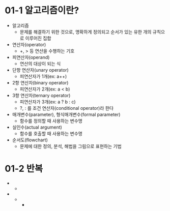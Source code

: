 # 01-1 알고리즘이란?
* 알고리즘
    + 문제를 해결하기 위한 것으로, 명확하게 정의되고 순서가 있는 유한 개의 규칙으로 이루어진 집합
* 연산자(operator)
    + +, > 등 연산을 수행하는 기호
 * 피연산자(operand)
    + 연산의 대상이 되는 식
 * 단항 연산자(unary operator)
    + 피연산자가 1개(ex: a++)
 * 2항 연산자(binary operator)
    + 피연산자가 2개(ex: a < b)
* 3항 연산자(ternary operator)
    + 피연산자가 3개(ex: a ? b : c)
    + ?, : 를 조건 연산자(conditional operator)라 한다
* 매개변수(parameter), 형식매개변수(formal parameter)
    + 함수를 정의할 때 사용하는 변수명
* 실인수(actual argument)
    + 함수를 호출할 때 사용하는 변수명
* 순서도(flowchart)
    + 문제에 대한 정의, 분석, 해법을 그림으로 표현하는 기법

# 01-2 반복
* 
    + 

*
    + 
        + 
